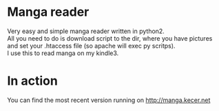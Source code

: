 Manga reader
============

Very easy and simple manga reader written in python2.  
All you need to do is download script to the dir, where you have pictures and set your .htaccess file (so apache will exec py scritps).  
I use this to read manga on my kindle3.


In action
=========

You can find the most recent version running on http://manga.kecer.net  

